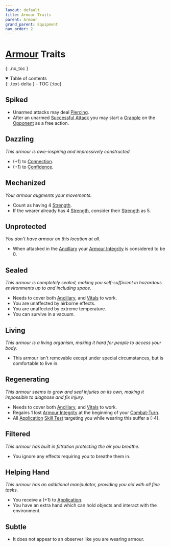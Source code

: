 ```yaml
---
layout: default
title: Armour Traits
parent: Armour
grand_parent: Equipment
nav_order: 2
---
```

# [Armour](Armour) Traits
{: .no_toc }

<details open markdown="block">
  <summary>
    Table of contents
  </summary>
  {: .text-delta }
- TOC
{:toc}
</details>

## Spiked
* Unarmed attacks may deal [Piercing](Injury#Piercing).
* After an unarmed [Successful Attack](Terminology#Successful%20Attack) you may start a [Grapple](Special-Combat-Actions#Grapple) on the [Opponent](Terminology#Opponent) as a free action.

## Dazzling
*This armour is awe-inspiring and impressively constructed.*
* (+1) to [Connection](Communication#Connection).
* (+1) to [Confidence](Communication#Confidence).

## Mechanized
*Your armour augments your movements.*
* Count as having 4 [Strength](Strength).
* If the wearer already has 4 [Strength](Strength), consider their [Strength](Strength) as 5.

## Unprotected
*You don't have armour on this location at all.*
* When attacked in the [Ancillary](Game/Core/Injury#Ancillary) your [Armour Integrity](Armour#Armour%20Integrity) is considered to be 0.

## Sealed
*This armour is completely sealed, making you self-sufficient in hazardous environments up to and including space.*
* Needs to cover both [Ancillary](Injury#Ancillary), and [Vitals](Injury#Vitals) to work.
* You are unaffected by airborne effects.
* You are unaffected by extreme temperature.
* You can survive in a vacuum.

## Living
*This armour is a living organism, making it hard for people to access your body.*
* This armour isn't removable except under special circumstances, but is comfortable to live in.

## Regenerating
*This armour seems to grow and seal injuries on its own, making it impossible to diagnose and fix injury.*
* Needs to cover both [Ancillary](Injury#Ancillary), and [Vitals](Injury#Vitals) to work.
* Regains 1 lost [Armour Integrity](Armour#Armour%20Integrity) at the beginning of your [Combat-Turn](Combat-Turn).
* All [Application](Intelligence#Application) [Skill Test](Terminology#Skill%20Test) targeting you while wearing this suffer a (-4).

## Filtered
*This armour has built in filtration protecting the air you breathe.*
* You ignore any effects requiring you to breathe them in.

## Helping Hand
*This armour has an additional manipulator, providing you aid with all fine tasks.*
* You receive a (+1) to [Application](Game/Core/Intelligence#Application).
* You have an extra hand which can hold objects and interact with the environment.

## Subtle
* It does not appear to an observer like you are wearing armour.